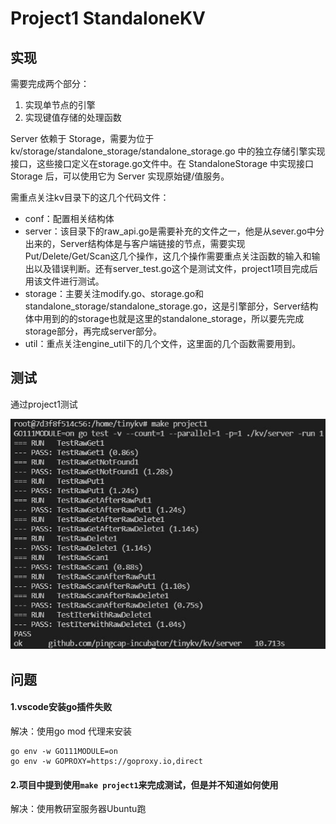 # Project1 StandaloneKV

## 实现

需要完成两个部分：

1. 实现单节点的引擎
2. 实现键值存储的处理函数

Server 依赖于 Storage，需要为位于 kv/storage/standalone_storage/standalone_storage.go 中的独立存储引擎实现接口，这些接口定义在storage.go文件中。在 StandaloneStorage 中实现接口 Storage 后，可以使用它为 Server 实现原始键/值服务。

需重点关注kv目录下的这几个代码文件：

* conf：配置相关结构体
* server：该目录下的raw_api.go是需要补充的文件之一，他是从sever.go中分出来的，Server结构体是与客户端链接的节点，需要实现Put/Delete/Get/Scan这几个操作，这几个操作需要重点关注函数的输入和输出以及错误判断。还有server_test.go这个是测试文件，project1项目完成后用该文件进行测试。
* storage：主要关注modify.go、storage.go和standalone_storage/standalone_storage.go，这是引擎部分，Server结构体中用到的的storage也就是这里的standalone_storage，所以要先完成storage部分，再完成server部分。
* util：重点关注engine_util下的几个文件，这里面的几个函数需要用到。



## 测试

通过project1测试

![Project1Test](imgs/Project1Test.JPG)



## 问题

#### 1.vscode安装go插件失败

解决：使用go mod 代理来安装

	go env -w GO111MODULE=on
	go env -w GOPROXY=https://goproxy.io,direct
#### 2.项目中提到使用`make project1`来完成测试，但是并不知道如何使用

解决：使用教研室服务器Ubuntu跑